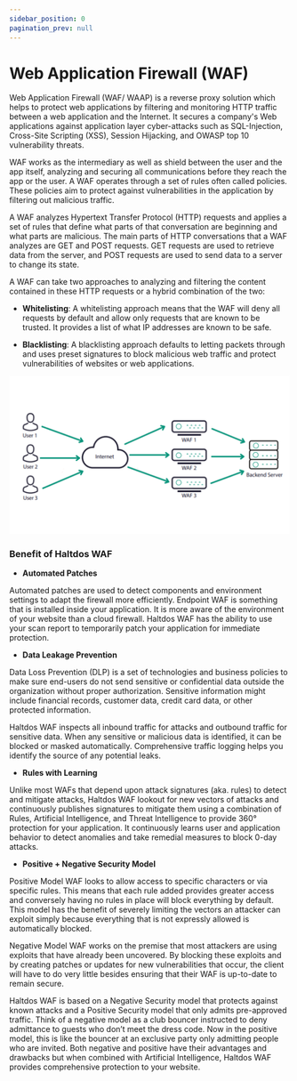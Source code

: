 ```yaml
---
sidebar_position: 0
pagination_prev: null
---
```


# Web Application Firewall (WAF)

Web Application Firewall (WAF/ WAAP) is a reverse proxy solution which helps to protect web applications by filtering and monitoring HTTP traffic between a web application and the Internet. It secures a company's Web applications against application layer cyber-attacks such as SQL-Injection, Cross-Site Scripting (XSS), Session Hijacking, and OWASP top 10 vulnerability threats.  

WAF works as the intermediary as well as shield between the user and the app itself, analyzing and securing all communications before they reach the app or the user. A WAF operates through a set of rules often called policies. These policies aim to protect against vulnerabilities in the application by filtering out malicious traffic.  

A WAF analyzes Hypertext Transfer Protocol (HTTP) requests and applies a set of rules that define what parts of that conversation are beginning and what parts are malicious. The main parts of HTTP conversations that a WAF analyzes are GET and POST requests. GET requests are used to retrieve data from the server, and POST requests are used to send data to a server to change its state.  

A WAF can take two approaches to analyzing and filtering the content contained in these HTTP requests or a hybrid combination of the two:  

- **Whitelisting**: A whitelisting approach means that the WAF will deny all requests by default and allow only requests that are known to be trusted. It provides a list of what IP addresses are known to be safe.  

- **Blacklisting**: A blacklisting approach defaults to letting packets through and uses preset signatures to block malicious web traffic and protect vulnerabilities of websites or web applications.  

![](/img/waf/v7/docs/functioningofwaf.png)

### Benefit of Haltdos WAF  

- **Automated Patches**  

Automated patches are used to detect components and environment settings to adapt the firewall more efficiently. Endpoint WAF is something that is installed inside your application. It is more aware of the environment of your website than a cloud firewall. Haltdos WAF has the ability to use your scan report to temporarily patch your application for immediate protection.  

- **Data Leakage Prevention**  

Data Loss Prevention (DLP) is a set of technologies and business policies to make sure end-users do not send sensitive or confidential data outside the organization without proper authorization. Sensitive information might include financial records, customer data, credit card data, or other protected information.  

Haltdos WAF inspects all inbound traffic for attacks and outbound traffic for sensitive data. When any sensitive or malicious data is identified, it can be blocked or masked automatically. Comprehensive traffic logging helps you identify the source of any potential leaks.  

- **Rules with Learning**  

Unlike most WAFs that depend upon attack signatures (aka. rules) to detect and mitigate attacks, Haltdos WAF lookout for new vectors of attacks and continuously publishes signatures to mitigate them using a combination of Rules, Artificial Intelligence, and Threat Intelligence to provide 360° protection for your application. It continuously learns user and application behavior to detect anomalies and take remedial measures to block 0-day attacks.  

- **Positive + Negative Security Model**  

Positive Model WAF looks to allow access to specific characters or via specific rules. This means that each rule added provides greater access and conversely having no rules in place will block everything by default. This model has the benefit of severely limiting the vectors an attacker can exploit simply because everything that is not expressly allowed is automatically blocked.  

Negative Model WAF works on the premise that most attackers are using exploits that have already been uncovered. By blocking these exploits and by creating patches or updates for new vulnerabilities that occur, the client will have to do very little besides ensuring that their WAF is up-to-date to remain secure.  

Haltdos WAF is based on a Negative Security model that protects against known attacks and a Positive Security model that only admits pre-approved traffic. Think of a negative model as a club bouncer instructed to deny admittance to guests who don’t meet the dress code. Now in the positive model, this is like the bouncer at an exclusive party only admitting people who are invited. Both negative and positive have their advantages and drawbacks but when combined with Artificial Intelligence, Haltdos WAF provides comprehensive protection to your website.  